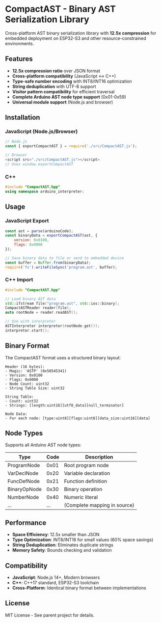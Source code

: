# CompactAST - Binary AST Serialization Library

Cross-platform AST binary serialization library with **12.5x compression** for embedded deployment on ESP32-S3 and other resource-constrained environments.

## Features

- **12.5x compression ratio** over JSON format
- **Cross-platform compatibility** (JavaScript ↔ C++)
- **Type-safe number encoding** with INT8/INT16 optimization
- **String deduplication** with UTF-8 support
- **Visitor pattern compatibility** for efficient traversal
- **Complete Arduino AST node type support** (0x01-0x59)
- **Universal module support** (Node.js and browser)

## Installation

### JavaScript (Node.js/Browser)

```javascript
// Node.js
const { exportCompactAST } = require('./src/CompactAST.js');

// Browser
<script src="./src/CompactAST.js"></script>
// Uses window.exportCompactAST
```

### C++

```cpp
#include "CompactAST.hpp"
using namespace arduino_interpreter;
```

## Usage

### JavaScript Export

```javascript
const ast = parse(arduinoCode);
const binaryData = exportCompactAST(ast, {
    version: 0x0100,
    flags: 0x0000
});

// Save binary data to file or send to embedded device
const buffer = Buffer.from(binaryData);
require('fs').writeFileSync('program.ast', buffer);
```

### C++ Import

```cpp
#include "CompactAST.hpp"

// Load binary AST data
std::ifstream file("program.ast", std::ios::binary);
CompactASTReader reader(file);
auto rootNode = reader.readAST();

// Use with interpreter
ASTInterpreter interpreter(rootNode.get());
interpreter.start();
```

## Binary Format

The CompactAST format uses a structured binary layout:

```
Header (16 bytes):
- Magic: 'ASTP' (0x50545341)
- Version: 0x0100
- Flags: 0x0000
- Node Count: uint32
- String Table Size: uint32

String Table:
- Count: uint32
- Strings: [length:uint16][utf8_data][null_terminator]

Node Data:
- For each node: [type:uint8][flags:uint8][data_size:uint16][data]
```

## Node Types

Supports all Arduino AST node types:

| Type | Code | Description |
|------|------|-------------|
| ProgramNode | 0x01 | Root program node |
| VarDeclNode | 0x20 | Variable declaration |
| FuncDefNode | 0x21 | Function definition |
| BinaryOpNode | 0x30 | Binary operation |
| NumberNode | 0x40 | Numeric literal |
| ... | ... | (Complete mapping in source) |

## Performance

- **Space Efficiency**: 12.5x smaller than JSON
- **Type Optimization**: INT8/INT16 for small values (60% space savings)
- **String Deduplication**: Eliminates duplicate strings
- **Memory Safety**: Bounds checking and validation

## Compatibility

- **JavaScript**: Node.js 14+, Modern browsers
- **C++**: C++17 standard, ESP32-S3 toolchain
- **Cross-Platform**: Identical binary format between implementations

## License

MIT License - See parent project for details.
